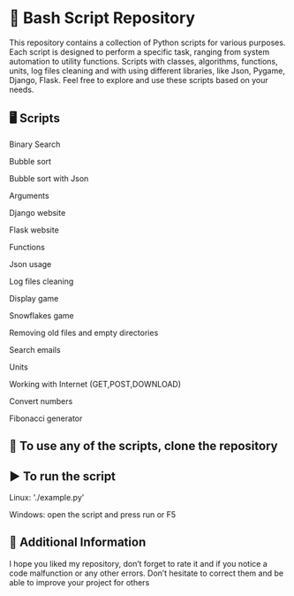# 🐍 Bash Script Repository
This repository contains a collection of Python scripts for various purposes. Each script is designed to perform a specific task, ranging from system automation to utility functions. Scripts with classes, algorithms, functions, units, log files cleaning and with using different libraries, like Json, Pygame, Django, Flask. Feel free to explore and use these scripts based on your needs.

## 🖥️ Scripts
Binary Search

Bubble sort

Bubble sort with Json

Arguments

Django website

Flask website

Functions

Json usage

Log files cleaning

Display game

Snowflakes game

Removing old files and empty directories

Search emails

Units

Working with Internet (GET,POST,DOWNLOAD)

Convert numbers

Fibonacci generator

## 🧬 To use any of the scripts, clone the repository


## ▶️ To run the script
Linux:   './example.py'

Windows: open the script and press run or F5

## 📢 Additional Information
I hope you liked my repository, don’t forget to rate it and if you notice a code malfunction or any other errors.
Don’t hesitate to correct them and be able to improve your project for others
